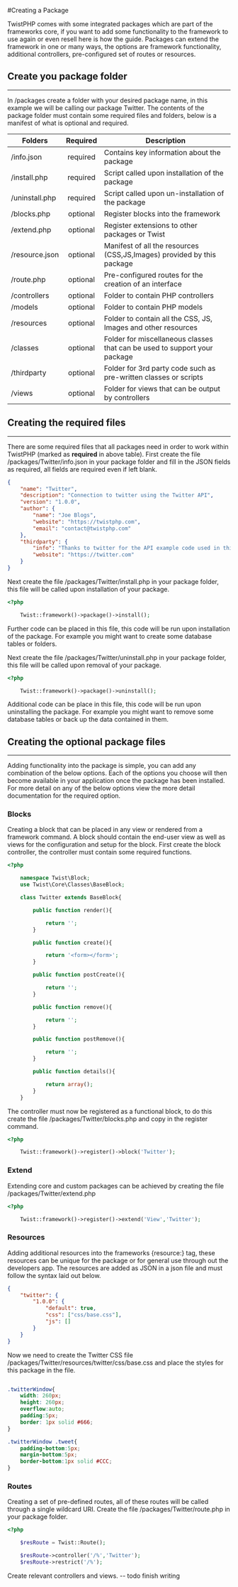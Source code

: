 #Creating a Package

TwistPHP comes with some integrated packages which are part of the frameworks core, if you want to add some functionality to the framework to use again or even resell here is how the guide.
Packages can extend the framework in one or many ways, the options are framework functionality, additional controllers, pre-configured set of routes or resources.

## Create you package folder
___

In /packages create a folder with your desired package name, in this example we will be calling our package Twitter. The contents of the package folder must contain some required files and folders, below is a manifest of what is optional and required.

| Folders         | Required      | Description                                                               |
| --------------- |:-------------:| ------------------------------------------------------------------------- |
| /info.json      | required      | Contains key information about the package                                |
| /install.php    | required      | Script called upon installation of the package                            |
| /uninstall.php  | required      | Script called upon un-installation of the package                         |
| /blocks.php     | optional      | Register blocks into the framework                                        |
| /extend.php     | optional      | Register extensions to other packages or Twist                            |
| /resource.json  | optional      | Manifest of all the resources (CSS,JS,Images) provided by this package    |
| /route.php      | optional      | Pre-configured routes for the creation of an interface                    |
| /controllers    | optional      | Folder to contain PHP controllers                                         |
| /models         | optional      | Folder to contain PHP models                                              |
| /resources      | optional      | Folder to contain all the CSS, JS, Images and other resources             |
| /classes        | optional      | Folder for miscellaneous classes that can be used to support your package |
| /thirdparty     | optional      | Folder for 3rd party code such as pre-written classes or scripts          |
| /views          | optional      | Folder for views that can be output by controllers                        |

## Creating the required files
___

There are some required files that all packages need in order to work within TwistPHP (marked as **required** in above table).
First create the file /packages/Twitter/info.json in your package folder and fill in the JSON fields as required, all fields are required even if left blank.

```json
{
    "name": "Twitter",
    "description": "Connection to twitter using the Twitter API",
    "version": "1.0.0",
    "author": {
        "name": "Joe Blogs",
        "website": "https://twistphp.com",
        "email": "contact@twistphp.com"
    },
    "thirdparty": {
        "info": "Thanks to twitter for the API example code used in this package",
        "website": "https://twitter.com"
    }
}
```

Next create the file /packages/Twitter/install.php in your package folder, this file will be called upon installation of your package.

```php
<?php

	Twist::framework()->package()->install();
```

Further code can be placed in this file, this code will be run upon installation of the package. For example you might want to create some database tables or folders.

Next create the file /packages/Twitter/uninstall.php in your package folder, this file will be called upon removal of your package.

```php
<?php

	Twist::framework()->package()->uninstall();
```

Additional code can be place in this file, this code will be run upon uninstalling the package. For example you might want to remove some database tables or back up the data contained in them.

## Creating the optional package files
___

Adding functionality into the package is simple, you can add any combination of the below options. Each of the options you choose will then become available in your application once the package has been installed.
For more detail on any of the below options view the more detail documentation for the required option.

### Blocks

Creating a block that can be placed in any view or rendered from a framework command. A block should contain the end-user view as well as views for the configuration and setup for the block.
First create the block controller, the controller must contain some required functions.

```php
<?php

	namespace Twist\Block;
	use Twist\Core\Classes\BaseBlock;

	class Twitter extends BaseBlock{

		public function render(){

			return '';
		}

		public function create(){

        	return '<form></form>';
        }

		public function postCreate(){

            return '';
        }

		public function remove(){

        	return '';
        }

		public function postRemove(){

        	return '';
        }

		public function details(){

        	return array();
        }
	}
```

The controller must now be registered as a functional block, to do this create the file /packages/Twitter/blocks.php and copy in the register command.

```php
<?php

	Twist::framework()->register()->block('Twitter');
```

### Extend

Extending core and custom packages can be achieved by creating the file /packages/Twitter/extend.php

```php
<?php

	Twist::framework()->register()->extend('View','Twitter');
```

### Resources

Adding additional resources into the frameworks {resource:} tag, these resources can be unique for the package or for general use through out the developers app.
The resources are added as JSON in a json file and must follow the syntax laid out below.

```json
{
	"twitter": {
		"1.0.0": {
			"default": true,
			"css": ["css/base.css"],
			"js": []
		}
	}
}
```

Now we need to create the Twitter CSS file /packages/Twitter/resources/twitter/css/base.css and place the styles for this package in the file.

```css

.twitterWindow{
	width: 260px;
	height: 260px;
	overflow:auto;
	padding:5px;
	border: 1px solid #666;
}

.twitterWindow .tweet{
	padding-bottom:5px;
	margin-bottom:5px;
	border-bottom:1px solid #CCC;
}

```

### Routes

Creating a set of pre-defined routes, all of these routes will be called through a single wildcard URI. Create the file /packages/Twitter/route.php in your package folder.

```php
<?php

	$resRoute = Twist::Route();

	$resRoute->controller('/%','Twitter');
	$resRoute->restrict('/%');
```

Create relevant controllers and views. -- todo finish writing